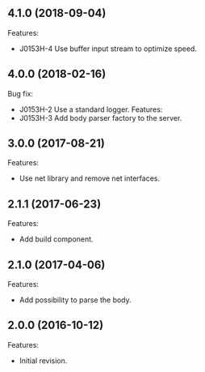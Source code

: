 
## 4.1.0 (2018-09-04)

Features:
  - J0153H-4 Use buffer input stream to optimize speed.
  
## 4.0.0 (2018-02-16)
Bug fix:
  - J0153H-2 Use a standard logger.
Features:
  - J0153H-3 Add body parser factory to the server.
  
## 3.0.0 (2017-08-21)
Features:
  - Use net library and remove net interfaces.

## 2.1.1 (2017-06-23)
Features:
  - Add build component.
  
## 2.1.0 (2017-04-06)
Features:
  - Add possibility to parse the body.
  
## 2.0.0 (2016-10-12)
Features:
  - Initial  revision.
  
<!--
	Markdown
	Copyright 2016-2018 IS2T. All rights reserved.
	IS2T PROPRIETARY/CONFIDENTIAL. Use is subject to license terms.
-->